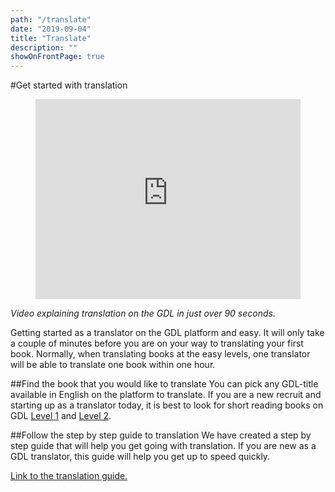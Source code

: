 ```yaml
---
path: "/translate"
date: "2019-09-04"
title: "Translate"
description: ""
showOnFrontPage: true
---
```


#Get started with translation

<figure class="video_container">
  <iframe src="https://www.youtube.com/embed/Y1ejSNJsuig" frameborder="0" allowfullscreen style="height: 20pc; width: 100%"> </iframe>
</figure>

_Video explaining translation on the GDL in just over 90 seconds._

Getting started as a translator on the GDL platform and easy. It will only take a couple of minutes before you are on your way to translating your first book. Normally, when translating books at the easy levels, one translator will be able to translate one book within one hour.

##Find the book that you would like to translate
You can pick any GDL-title available in English on the platform to translate. If you are a new recruit and starting up as a translator today, it is best to look for short reading books on GDL [Level 1](https://digitallibrary.io/en/books/browse?readingLevel=1&category=library_books) and [Level 2](https://digitallibrary.io/en/books/browse?readingLevel=2&category=library_books).

##Follow the step by step guide to translation
We have created a step by step guide that will help you get going with translation. If you are new as a GDL translator, this guide will help you get up to speed quickly.

[Link to the translation guide.](https://home.digitallibrary.io/translation-step-by-step/)
